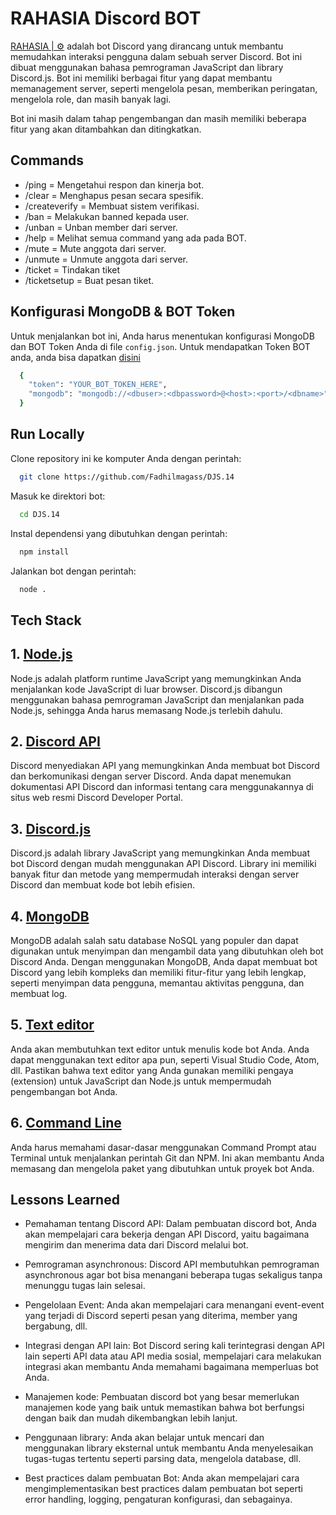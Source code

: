 # RAHASIA Discord BOT

[RAHASIA | ⚙](https://discord.com/api/oauth2/authorize?client_id=1072586274319388682&permissions=8&scope=bot) adalah bot Discord yang dirancang untuk membantu memudahkan interaksi pengguna dalam sebuah server Discord. Bot ini dibuat menggunakan bahasa pemrograman JavaScript dan library Discord.js. Bot ini memiliki berbagai fitur yang dapat membantu memanagement server, seperti mengelola pesan, memberikan peringatan, mengelola role, dan masih banyak lagi.

Bot ini masih dalam tahap pengembangan dan masih memiliki beberapa fitur yang akan ditambahkan dan ditingkatkan.

## Commands

- /ping = Mengetahui respon dan kinerja bot.
- /clear = Menghapus pesan secara spesifik.
- /createverify = Membuat sistem verifikasi.
- /ban = Melakukan banned kepada user.
- /unban = Unban member dari server.
- /help = Melihat semua command yang ada pada BOT.
- /mute = Mute anggota dari server.
- /unmute = Unmute anggota dari server.
- /ticket = Tindakan tiket
- /ticketsetup = Buat pesan tiket.

## Konfigurasi MongoDB & BOT Token

Untuk menjalankan bot ini, Anda harus menentukan konfigurasi MongoDB dan BOT Token Anda di file `config.json`.
Untuk mendapatkan Token BOT anda, anda bisa dapatkan [disini](https://discord.com/developers)

```bash
  {
    "token": "YOUR_BOT_TOKEN_HERE",
    "mongodb": "mongodb://<dbuser>:<dbpassword>@<host>:<port>/<dbname>"
  }
```

## Run Locally

Clone repository ini ke komputer Anda dengan perintah:

```bash
  git clone https://github.com/Fadhilmagass/DJS.14
```

Masuk ke direktori bot:

```bash
  cd DJS.14
```

Instal dependensi yang dibutuhkan dengan perintah:

```bash
  npm install
```

Jalankan bot dengan perintah:

```bash
  node .
```

## Tech Stack

## 1. [Node.js](https://nodejs.org/en/)

Node.js adalah platform runtime JavaScript yang memungkinkan Anda menjalankan kode JavaScript di luar browser. Discord.js dibangun menggunakan bahasa pemrograman JavaScript dan menjalankan pada Node.js, sehingga Anda harus memasang Node.js terlebih dahulu.

## 2. [Discord API](https://github.com/discord/discord-api-docs)

Discord menyediakan API yang memungkinkan Anda membuat bot Discord dan berkomunikasi dengan server Discord. Anda dapat menemukan dokumentasi API Discord dan informasi tentang cara menggunakannya di situs web resmi Discord Developer Portal.

## 3. [Discord.js](https://discord.js.org/#/docs/discord.js/main/general/welcome)

Discord.js adalah library JavaScript yang memungkinkan Anda membuat bot Discord dengan mudah menggunakan API Discord. Library ini memiliki banyak fitur dan metode yang mempermudah interaksi dengan server Discord dan membuat kode bot lebih efisien.

## 4. [MongoDB](https://www.mongodb.com/)

MongoDB adalah salah satu database NoSQL yang populer dan dapat digunakan untuk menyimpan dan mengambil data yang dibutuhkan oleh bot Discord Anda.
Dengan menggunakan MongoDB, Anda dapat membuat bot Discord yang lebih kompleks dan memiliki fitur-fitur yang lebih lengkap, seperti menyimpan data pengguna, memantau aktivitas pengguna, dan membuat log.

## 5. [Text editor](https://code.visualstudio.com/)

Anda akan membutuhkan text editor untuk menulis kode bot Anda. Anda dapat menggunakan text editor apa pun, seperti Visual Studio Code, Atom, dll. Pastikan bahwa text editor yang Anda gunakan memiliki pengaya (extension) untuk JavaScript dan Node.js untuk mempermudah pengembangan bot Anda.

## 6. [Command Line](https://www.codecademy.com/article/command-line-commands)

Anda harus memahami dasar-dasar menggunakan Command Prompt atau Terminal untuk menjalankan perintah Git dan NPM. Ini akan membantu Anda memasang dan mengelola paket yang dibutuhkan untuk proyek bot Anda.

## Lessons Learned

- Pemahaman tentang Discord API: Dalam pembuatan discord bot, Anda akan mempelajari cara bekerja dengan API Discord, yaitu bagaimana mengirim dan menerima data dari Discord melalui bot.

- Pemrograman asynchronous: Discord API membutuhkan pemrograman asynchronous agar bot bisa menangani beberapa tugas sekaligus tanpa menunggu tugas lain selesai.

- Pengelolaan Event: Anda akan mempelajari cara menangani event-event yang terjadi di Discord seperti pesan yang diterima, member yang bergabung, dll.

- Integrasi dengan API lain: Bot Discord sering kali terintegrasi dengan API lain seperti API data atau API media sosial, mempelajari cara melakukan integrasi akan membantu Anda memahami bagaimana memperluas bot Anda.

- Manajemen kode: Pembuatan discord bot yang besar memerlukan manajemen kode yang baik untuk memastikan bahwa bot berfungsi dengan baik dan mudah dikembangkan lebih lanjut.

- Penggunaan library: Anda akan belajar untuk mencari dan menggunakan library eksternal untuk membantu Anda menyelesaikan tugas-tugas tertentu seperti parsing data, mengelola database, dll.

- Best practices dalam pembuatan Bot: Anda akan mempelajari cara mengimplementasikan best practices dalam pembuatan bot seperti error handling, logging, pengaturan konfigurasi, dan sebagainya.
